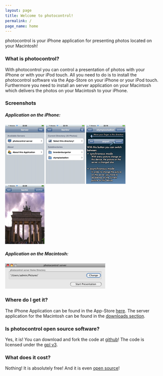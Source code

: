 ```yaml
---
layout: page
title: Welcome to photocontrol!
permalink: /
page_name: home
---
```


photocontrol is your iPhone application for presenting photos located on your Macintosh!


### What is photocontrol?

With photocontrol you can control a presentation of photos with your iPhone or with your iPod touch. All you need to do is to install the photocontrol software via the App-Store on your iPhone or your iPod touch. Furthermore you need to install an server application on your Macintosh which delivers the photos on your Macintosh to your iPhone.


###	Screenshots

#####	Application on the iPhone:

<p>
    <a class="zoom" rel="group" href="/images/app/iPhone_1.png" title="photocontrol servers are discovered automatically"><img src="/images/app/iPhone_1_thumb.png" alt="iPhone screenshot: start screen" /></a>
		<a class="zoom" rel="group" href="/images/app/iPhone_2.png" title="You can browse directories on your photocontrol server"><img src="/images/app/iPhone_2_thumb.png" alt="iPhone screenshot: directory screen" /></a>
		<a class="zoom" rel="group" href="/images/app/iPhone_3.png" title="This is the introduction site for the usage of this application"><img src="/images/app/iPhone_3_thumb.png" alt="iPhone screenshot: introduction" /></a>
		<a class="zoom" rel="group" href="/images/app/iPhone_4.png" title="You change between your pictures by simply moving the displayed picture to left or right"><img src="/images/app/iPhone_4_thumb.png" alt="iPhone screenshot: presentation mode" /></a>
</p>		

#####	Application on the Macintosh:
<p>
		<a class="zoom" href="/images/app/server.png" title="You can decide which is the root directoy of your application"><img src="/images/app/server_thumb.png" alt="Screenshot of the server Application" /></a>
</p>

###	Where do I get it?

The iPhone Application can be found in the App-Store [here][appstore-link]. The server application for the Macintosh can be found in the [downloads section][downloads].

###	Is photocontrol open source software?

Yes, it is! You can download and fork the code at [github][github]! The code is licensed under the [gpl v3][gnu].

###	What does it cost?

Nothing! It is absolutely free! And it is even [open source][github]!

[github]: http://github.com/wulfovitch/photocontrol "github photocntrol"
[gnu]: http://www.gnu.org/licenses/gpl.html "GPL v3"
[appstore-link]: http://itunes.apple.com/WebObjects/MZStore.woa/wa/viewSoftware?id=314133918&amp;mt=8 "iTunes App-Store Link"
[downloads]: /downloads/ "Download Section"
